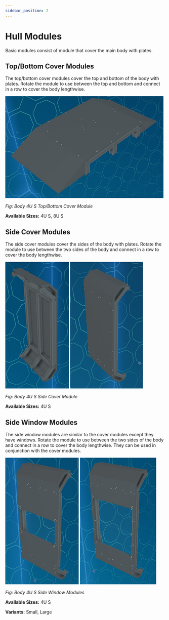 ```yaml
---
sidebar_position: 2
---
```


# Hull Modules

Basic modules consist of module that cover the main body with plates.

## Top/Bottom Cover Modules

The top/bottom cover modules cover the top and bottom of the body with plates. Rotate the module to use between the top and bottom
and connect in a row to cover the body lengthwise.

![Body 4U S Top/Bottom Cover Module](./img/body_4U_S_top_bottom_cover.png)

_Fig: Body 4U S Top/Bottom Cover Module_

**Available Sizes:** 4U S, 8U S

## Side Cover Modules

The side cover modules cover the sides of the body with plates. Rotate the module to use between the two sides of the body
and connect in a row to cover the body lengthwise.

![Body 4U S Side Cover Module](./img/body_4U_S_side_cover_1.png)
![Body 4U S Side Cover Module](./img/body_4U_S_side_cover_2.png)

_Fig: Body 4U S Side Cover Module_

**Available Sizes:** 4U S

## Side Window Modules

The side window modules are similar to the cover modules except they have windows. Rotate the module to use between the two sides of the body
and connect in a row to cover the body lengthwise. They can be used in conjunction with the cover modules.

![Body 4U S Side Window (Small) Module](./img/body_4U_S_side_window_small.png)
![Body 4U S Side Window (Large)](./img/body_4U_S_side_window_large.png)

_Fig: Body 4U S Side Window Modules_

**Available Sizes:** 4U S

**Variants:** Small, Large
